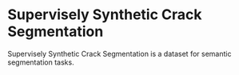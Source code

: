 # Supervisely Synthetic Crack Segmentation

Supervisely Synthetic Crack Segmentation is a dataset for semantic segmentation tasks.